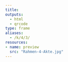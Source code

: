 ```yaml
---
title:
outputs:
  - html
  - qrcode
type: frame
aliases:
  - /k/4/3/
resources:
- name: preview
  src: "Rahmen-4-Akte.jpg"  
---
```

